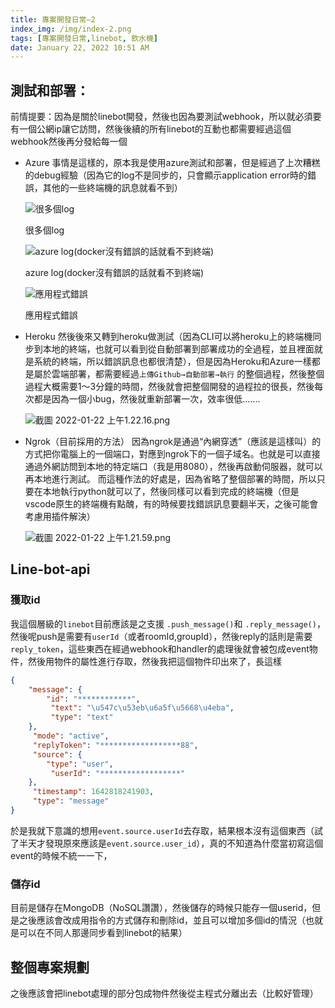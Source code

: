 ```yaml
---
title: 專案開發日常—2
index_img: /img/index-2.png
tags: [專案開發日常,linebot, 飲水機]
date: January 22, 2022 10:51 AM
---
```


<!-- # [專案開發日常—2] -->
<!-- 
Tags: linebot, 飲水機
Last edited: January 22, 2022 10:51 AM

by:陳澤榮 (timothychenpc@gmail.com)

日期：0121 -->

## 測試和部署：

前情提要：因為是關於linebot開發，然後也因為要測試webhook，所以就必須要有一個公網ip讓它訪問，然後後續的所有linebot的互動也都需要經過這個webhook然後再分發給每一個

- Azure
事情是這樣的，原本我是使用azure測試和部署，但是經過了上次糟糕的debug經驗（因為它的log不是同步的，只會顯示application error時的錯誤，其他的一些終端機的訊息就看不到）
    
    ![很多個log](/img/截圖_2022-01-22_上午11.32.29.png)
    
    很多個log
    
    ![azure log(docker沒有錯誤的話就看不到終端)](/img/截圖_2022-01-22_上午11.36.11.png)
    
    azure log(docker沒有錯誤的話就看不到終端)
    
    ![應用程式錯誤](/img/a.png)
    
    應用程式錯誤
    
- Heroku
然後後來又轉到heroku做測試（因為CLI可以將heroku上的終端機同步到本地的終端，也就可以看到從自動部署到部署成功的全過程，並且裡面就是系統的終端，所以錯誤訊息也都很清楚），但是因為Heroku和Azure一樣都是屬於雲端部署，都需要經過`上傳Github→自動部署→執行` 的整個過程，然後整個過程大概需要1～3分鐘的時間，然後就會把整個開發的過程拉的很長，然後每次都是因為一個小bug，然後就重新部署一次，效率很低.......
    
    ![截圖 2022-01-22 上午1.22.16.png](/img/截圖_2022-01-22_上午1.22.16.png)
    
- Ngrok（目前採用的方法）
因為ngrok是通過“內網穿透”（應該是這樣叫）的方式把你電腦上的一個端口，對應到ngrok下的一個子域名。也就是可以直接通過外網訪問到本地的特定端口（我是用8080），然後再啟動伺服器，就可以再本地進行測試。
而這種作法的好處是，因為省略了整個部署的時間，所以只要在本地執行python就可以了，然後同樣可以看到完成的終端機（但是vscode原生的終端機有點醜，有的時候要找錯誤訊息要翻半天，之後可能會考慮用插件解決）
    
    ![截圖 2022-01-22 上午1.21.59.png](/img/截圖_2022-01-22_上午1.21.59.png)
    

## Line-bot-api

### 獲取id

我這個層級的`linebot`目前應該是之支援 `.push_message()`和 `.reply_message()`，然後呢push是需要有`userId`（或者roomId,groupId），然後reply的話則是需要`reply_token`，這些東西在經過webhook和handler的處理後就會被包成event物件，然後用物件的屬性進行存取，然後我把這個物件印出來了，長這樣 

```json
{
    "message": {
        "id": "************",
         "text": "\u547c\u53eb\u6a5f\u5668\u4eba",
         "type": "text"
    },
     "mode": "active",
     "replyToken": "******************88",
     "source": {
        "type": "user",
         "userId": "******************"
    },
     "timestamp": 1642818241903,
     "type": "message"
}
```

於是我就下意識的想用`event.source.userId`去存取，結果根本沒有這個東西（試了半天才發現原來應該是`event.source.user_id`），真的不知道為什麼當初寫這個event的時候不統一一下，

### 儲存id

目前是儲存在MongoDB（NoSQL讚讚），然後儲存的時候只能存一個userid，但是之後應該會改成用指令的方式儲存和刪除id，並且可以增加多個id的情況（也就是可以在不同人那邊同步看到linebot的結果）

## 整個專案規劃

之後應該會把linebot處理的部分包成物件然後從主程式分離出去（比較好管理）